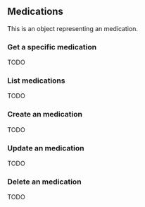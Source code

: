 ## Medications
This is an object representing an medication.

### Get a specific medication
TODO

### List medications
TODO

### Create an medication
TODO

### Update an medication
TODO

### Delete an medication
TODO
